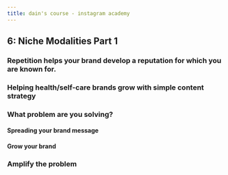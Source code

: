 ```yaml
---
title: dain's course - instagram academy
---
```


## 6: Niche Modalities Part 1 
### Repetition helps your brand develop a reputation for which you are known for.
### Helping health/self-care brands grow with simple content strategy
### What problem are you solving?
#### Spreading your brand message
#### Grow your brand
### Amplify the problem
####
